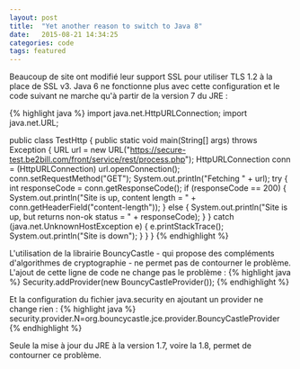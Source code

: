 ```yaml
---
layout: post
title:  "Yet another reason to switch to Java 8"
date:   2015-08-21 14:34:25
categories: code
tags: featured
---
```

Beaucoup de site ont modifié leur support SSL pour utiliser TLS 1.2 à la place de SSL v3.
Java 6 ne fonctionne plus avec cette configuration et le code suivant ne marche qu'à partir de la version 7 du JRE :

{% highlight java %}
import java.net.HttpURLConnection;
import java.net.URL;

public class TestHttp {
    public static void main(String[] args) throws Exception {
        URL url = new URL("https://secure-test.be2bill.com/front/service/rest/process.php");
        HttpURLConnection conn = (HttpURLConnection) url.openConnection();
        conn.setRequestMethod("GET");
        System.out.println("Fetching " + url);
        try {
            int responseCode = conn.getResponseCode();
            if (responseCode == 200) {
                System.out.println("Site is up, content length = " + conn.getHeaderField("content-length"));
            } else {
                System.out.println("Site is up, but returns non-ok status = " + responseCode);
            }
        } catch (java.net.UnknownHostException e) {
            e.printStackTrace();
            System.out.println("Site is down");
        }
    }
}
{% endhighlight %}

L'utilisation de la librairie BouncyCastle - qui propose des compléments d'algorithmes de cryptographie - ne permet pas de contourner le problème.
L'ajout de cette ligne de code ne change pas le problème :
{% highlight java %}
Security.addProvider(new BouncyCastleProvider());
{% endhighlight %}

Et la configuration du fichier java.security en ajoutant un provider ne change rien :
{% highlight java %}
security.provider.N=org.bouncycastle.jce.provider.BouncyCastleProvider
{% endhighlight %}

Seule la mise à jour du JRE à la version 1.7, voire la 1.8, permet de contourner ce problème.
